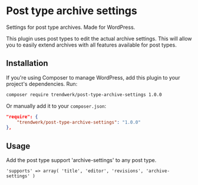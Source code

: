 Post type archive settings
===============

Settings for post type archives. Made for WordPress.

This plugin uses post types to edit the actual archive settings. This will allow you to easily extend archives with all features available for post types.

## Installation
If you're using Composer to manage WordPress, add this plugin to your project's dependencies. Run:
```sh
composer require trendwerk/post-type-archive-settings 1.0.0
```

Or manually add it to your `composer.json`:
```json
"require": {
	"trendwerk/post-type-archive-settings": "1.0.0"
},
```

## Usage

Add the post type support 'archive-settings' to any post type.
	
	'supports' => array( 'title', 'editor', 'revisions', 'archive-settings' )
